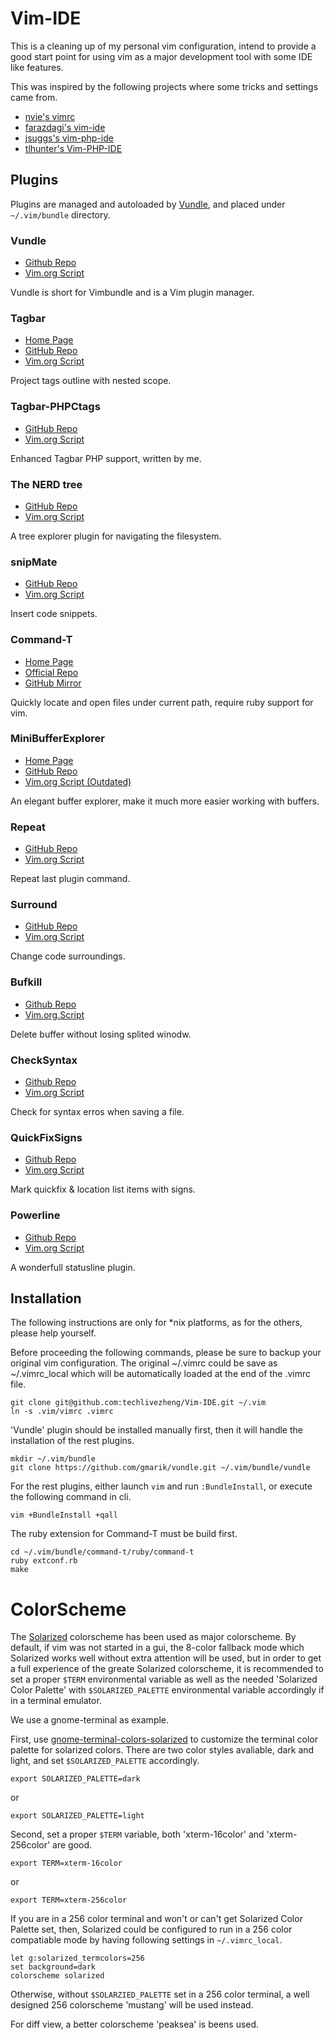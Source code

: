 Vim-IDE
=======

This is a cleaning up of my personal vim configuration, intend to provide
a good start point for using vim as a major development tool with some IDE
like features.

This was inspired by the following projects where some tricks and settings
came from.

* [nvie's vimrc](https://github.com/nvie/vimrc)
* [farazdagi's vim-ide](https://github.com/farazdagi/vim-ide)
* [jsuggs's vim-php-ide](https://github.com/jsuggs/vim-php-ide)
* [tlhunter's Vim-PHP-IDE](https://github.com/tlhunter/Vim-PHP-IDE)

Plugins
-------

Plugins are managed and autoloaded by [Vundle][], and placed under
`~/.vim/bundle` directory.

[Vundle]:http://www.vim.org/scripts/script.php?script_id=3458

### Vundle

* [Github Repo](https://github.com/gmarik/vundle)
* [Vim.org Script](http://www.vim.org/scripts/script.php?script_id=3458)

Vundle is short for Vimbundle and is a Vim plugin manager.

### Tagbar

* [Home Page](http://majutsushi.github.com/tagbar/)
* [GitHub Repo](https://github.com/majutsushi/tagbar)
* [Vim.org Script](http://www.vim.org/scripts/script.php?script_id=3465)

Project tags outline with nested scope.

### Tagbar-PHPCtags

* [GitHub Repo](https://github.com/techlivezheng/tagbar-phpctags)
* [Vim.org Script](http://www.vim.org/scripts/script.php?script_id=4125)

Enhanced Tagbar PHP support, written by me.

### The NERD tree

* [GitHub Repo](https://github.com/scrooloose/nerdtree)
* [Vim.org Script](http://www.vim.org/scripts/script.php?script_id=1658)

A tree explorer plugin for navigating the filesystem.

### snipMate

* [GitHub Repo](https://github.com/msanders/snipmate.vim)
* [Vim.org Script](http://www.vim.org/scripts/script.php?script_id=2540)

Insert code snippets.

### Command-T

* [Home Page](https://wincent.com/products/command-t)
* [Official Repo](http://git.wincent.com/command-t.git/)
* [GitHub Mirror](https://github.com/wincent/Command-T)

Quickly locate and open files under current path, require ruby support for vim.

### MiniBufferExplorer

* [Home Page](http://fholgado.com/minibufexpl)
* [GitHub Repo](https://github.com/fholgado/minibufexpl.vim)
* [Vim.org Script (Outdated)](http://www.vim.org/scripts/script.php?script_id=159)

An elegant buffer explorer, make it much more easier working with buffers.

### Repeat

* [GitHub Repo](https://github.com/tpope/vim-repeat)
* [Vim.org Script](http://www.vim.org/scripts/script.php?script_id=2136)

Repeat last plugin command.

### Surround

* [GitHub Repo](https://github.com/tpope/vim-surround)
* [Vim.org Script](http://www.vim.org/scripts/script.php?script_id=1697)

Change code surroundings.

### Bufkill

* [Github Repo](https://github.com/vim-scripts/bufkill.vim)
* [Vim.org.Script](http://www.vim.org/scripts/script.php?script_id=1147)

Delete buffer without losing splited winodw.

### CheckSyntax

* [Github Repo](https://github.com/tomtom/checksyntax_vim)
* [Vim.org Script](http://www.vim.org/scripts/script.php?script_id=1431)

Check for syntax erros when saving a file.

### QuickFixSigns

* [Github Repo](https://github.com/tomtom/quickfixsigns_vim)
* [Vim.org Script](http://www.vim.org/scripts/script.php?script_id=2584)

Mark quickfix & location list items with signs.

### Powerline

* [Github Repo](https://github.com/Lokaltog/vim-powerline)
* [Vim.org Script](http://www.vim.org/scripts/script.php?script_id=3881)

A wonderfull statusline plugin.

Installation
------------

The following instructions are only for \*nix platforms, as for the others,
please help yourself.

Before proceeding the following commands, please be sure to backup your
original vim configuration. The original ~/.vimrc could be save as
~/.vimrc\_local which will be automatically loaded at the end of the
.vimrc file.

    git clone git@github.com:techlivezheng/Vim-IDE.git ~/.vim
    ln -s .vim/vimrc .vimrc

'Vundle' plugin should be installed manually first, then it will handle the
installation of the rest plugins.

    mkdir ~/.vim/bundle
    git clone https://github.com/gmarik/vundle.git ~/.vim/bundle/vundle

For the rest plugins, either launch `vim` and run `:BundleInstall`, or execute
the following command in cli.

    vim +BundleInstall +qall

The ruby extension for Command-T must be build first.

    cd ~/.vim/bundle/command-t/ruby/command-t
    ruby extconf.rb
    make

ColorScheme
===========

The [Solarized][] colorscheme has been used as major colorscheme. By default,
if vim was not started in a gui, the 8-color fallback mode which Solarized
works well without extra attention will be used, but in order to get a full
experience of the greate Solarized colorscheme, it is recommended to set a
proper `$TERM` environmental variable as well as the needed 'Solarized Color
Palette' with `$SOLARIZED_PALETTE` environmental variable accordingly if in a
terminal emulator.

We use a gnome-terminal as example.

First, use [gnome-terminal-colors-solarized][] to customize the terminal color
palette for solarized colors. There are two color styles avaliable, dark and
light, and set `$SOLARIZED_PALETTE` accordingly.

    export SOLARIZED_PALETTE=dark

or

    export SOLARIZED_PALETTE=light

Second, set a proper `$TERM` variable, both 'xterm-16color' and
'xterm-256color' are good.

    export TERM=xterm-16color

or

    export TERM=xterm-256color

If you are in a 256 color terminal and won't or can't get Solarized Color
Palette set, then, Solarized could be configured to run in a 256 color
compatiable mode by having following settings in `~/.vimrc_local`.

    let g:solarized_termcolors=256
    set background=dark
    colorscheme solarized

Otherwise, without `$SOLARZIED_PALETTE` set in a 256 color terminal, a well
designed 256 colorscheme 'mustang' will be used instead.

For diff view, a better colorscheme 'peaksea' is beens used.

[Solarized]: http://ethanschoonover.com/solarized
[gnome-terminal-colors-solarized]: https://github.com/sigurdga/gnome-terminal-colors-solarized
